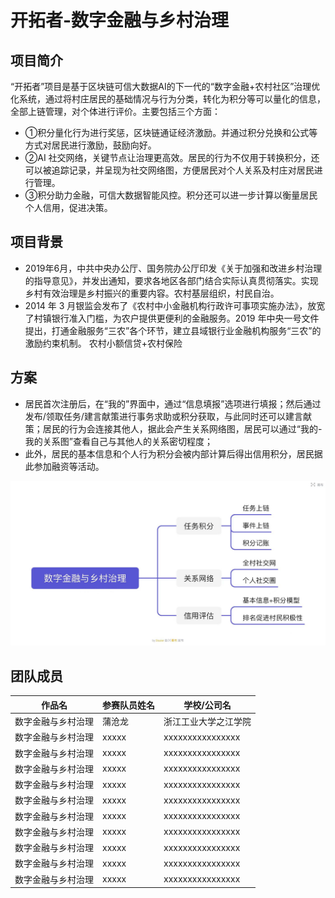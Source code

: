 # 开拓者-数字金融与乡村治理

## 项目简介

“开拓者”项目是基于区块链可信大数据AI的下一代的“数字金融+农村社区”治理优化系统，通过将村庄居民的基础情况与行为分类，转化为积分等可以量化的信息，全部上链管理，对个体进行评价。主要包括三个方面：

- ①积分量化行为进行奖惩，区块链通证经济激励。并通过积分兑换和公式等方式对居民进行激励，鼓励向好。
- ②AI 社交网络，关键节点让治理更高效。居民的行为不仅用于转换积分，还可以被追踪记录，并呈现为社交网络图，方便居民对个人关系及村庄对居民进行管理。
- ③积分助力金融，可信大数据智能风控。积分还可以进一步计算以衡量居民个人信用，促进决策。

## 项目背景

- 2019年6月，中共中央办公厅、国务院办公厅印发《关于加强和改进乡村治理的指导意见》，并发出通知，要求各地区各部门结合实际认真贯彻落实。实现乡村有效治理是乡村振兴的重要内容。农村基层组织，村民自治。
- 2014 年 3 月银监会发布了《农村中小金融机构行政许可事项实施办法》，放宽了村镇银行准入门槛，为农户提供更便利的金融服务。2019 年中央一号文件提出，打通金融服务“三农”各个环节，建立县域银行业金融机构服务“三农”的激励约束机制。
农村小额信贷+农村保险

## 方案
- 居民首次注册后，在“我的”界面中，通过“信息填报”选项进行填报；然后通过发布/领取任务/建言献策进行事务求助或积分获取，与此同时还可以建言献策；居民的行为会连接其他人，据此会产生关系网络图，居民可以通过“我的-我的关系图”查看自己与其他人的关系密切程度；
- 此外，居民的基本信息和个人行为积分会被内部计算后得出信用积分，居民据此参加融资等活动。

![avatar](./img/img1.png)

## 团队成员

|作品名|参赛队员姓名|学校/公司名|
|-----|---------|----------|
|数字金融与乡村治理|蒲沧龙|浙江工业大学之江学院|
|数字金融与乡村治理|xxxxx|xxxxxxxxxxxxxxxx|
|数字金融与乡村治理|xxxxx|xxxxxxxxxxxxxxxx|
|数字金融与乡村治理|xxxxx|xxxxxxxxxxxxxxxx|
|数字金融与乡村治理|xxxxx|xxxxxxxxxxxxxxxx|
|数字金融与乡村治理|xxxxx|xxxxxxxxxxxxxxxx|
|数字金融与乡村治理|xxxxx|xxxxxxxxxxxxxxxx|
|数字金融与乡村治理|xxxxx|xxxxxxxxxxxxxxxx|
|数字金融与乡村治理|xxxxx|xxxxxxxxxxxxxxxx|
|数字金融与乡村治理|xxxxx|xxxxxxxxxxxxxxxx|
|数字金融与乡村治理|xxxxx|xxxxxxxxxxxxxxxx|